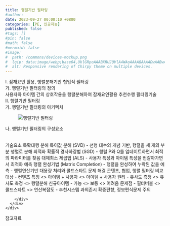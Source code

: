 ```yaml
---
title: 행렬기반 필터링
#author: 
date: 2023-09-27 00:00:10 +0800
categories: [PE, 인공지능]
published: false
#tags: []
#pin: false
#math: false
#mermaid: false
#image:
#  path: /commons/devices-mockup.png
#  lqip: data:image/webp;base64,UklGRpoAAABXRUJQVlA4WAoAAAAQAAAADwAABwAAQUxQSDIAAAARL0AmbZurmr57yyIiqE8oiG0bejIYEQTgqiDA9vqnsUSI6H+oAERp2HZ65qP/VIAWAFZQOCBCAAAA8AEAnQEqEAAIAAVAfCWkAALp8sF8rgRgAP7o9FDvMCkMde9PK7euH5M1m6VWoDXf2FkP3BqV0ZYbO6NA/VFIAAAA
#  alt: Responsive rendering of Chirpy theme on multiple devices.
---
```


<div class="post-wrap">
  <div class="para">
    <div class="para-title">
      I. 잠재요인 활용, 행렬분해기반 협업적 필터링
    </div>
    <div class="para-cntnt">
      <div class="para">
        <div class="para-title">
          가. 행렬기반 필터링의 정의
        </div>
        <div class="para-cntnt">
            사용자와 아이템 간의 상호작용을 행렬분해하여 잠재요인활용 추천수행 필터링기술
        </div>
      </div>
    </div>
  </div>
  
  <div class="para">
    <div class="para-title">
      II. 행렬기반 필터링
    </div>
    <div class="para-cntnt">
      <div class="para">
        <div class="para-title">
          가. 행렬기반 필터링의 아키텍처
        </div>
        <div class="para-cntnt">
          <figure class="post-figure">
            <img src="/assets/img/posts/행렬기반-필터링.png" alt="행렬기반 필터링">
<!--            <figcaption>Source: Unveiling the Metaverse: Exploring Emerging Trends, Multifaceted Perspectives, and Future Challenges</figcaption>-->
          </figure>
        </div>
      </div>
      <div class="para">
        <div class="para-title">
          나. 행렬기반 필터링의 구성요소
        </div>
        <div class="para-cntnt">
          <table class="post-table">
          </table>
          기술요소 특확대행
  분해
    특이값 분해 (SVD) - 선형 대수의 개념 기반, 행렬을 세 개의 부분 행렬로 분해
  최적화
    확률적 경사하강법 (SGD) - 행렬 P와 Q를 업데이트하면서 최적의 파라미터를 찾음
    대체최소 제곱법 (ALS) - 사용자 특성과 아이템 특성을 번갈아가면서 최적화
  예측
    행렬 완성기법 (Matrix Completion) - 행렬을 완성하여 누락된 값을 예측
- 행렬연산기반 대용량 처리와 콜드스타트 문제 해결
콘텐츠, 협업, 행렬 필터링 비교
  대상 - 컨텐츠 특징 &lt;&gt; 아이템 + 사용자 &lt;&gt; 아이템 + 사용자
  원리 - 유사도 측정 &lt;&gt; 유사도 측정 &lt;&gt; 행렬분해
  신규아이템 - 가능 &lt;&gt; 보통 &lt;&gt; 어려움
  문제점 - 필터버블 &lt;&gt; 콜드스타트 &lt;&gt; 연산복잡도
- 추천시스템 과의존시 확증편향, 정보편식문제 주의

        </div>
      </div>
    </div>
  </div>

  <div class="refr-wrap">
    <div class="refr-title">
        참고자료
    </div>
    <ol class="refr-list">
    <!--    <li>(나현식, 최대선) <a target="_blank" href="https://scienceon.kisti.re.kr/commons/util/originalView.do?cn=JAKO202225948430499&oCn=JAKO202225948430499&dbt=JAKO&journal=NJOU00291864">메타버스 보안 위협 요소 및 대응 방안 검토</a></li>-->
    <!--    <li>(M. Uddin, S. Manickam, H. Ullah, M. Obaidat and A. Dandoush) <a target="_blank" href="https://ieeexplore.ieee.org/abstract/document/10138386">Unveiling the Metaverse: Exploring Emerging Trends, Multifaceted Perspectives, and Future Challenges</a></li>-->
    </ol>
  </div>
</div>
